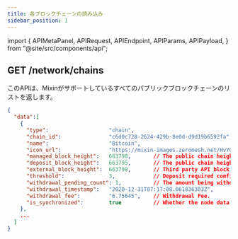 ```yaml
---
title: 各ブロックチェーンの読み込み
sidebar_position: 1
---
```


import {
  APIMetaPanel,
  APIRequest,
  APIEndpoint,
  APIParams,
  APIPayload,
} from "@site/src/components/api";

## GET /network/chains

このAPIは、Mixinがサポートしているすべてのパブリックブロックチェーンのリストを返します。

<APIEndpoint url="/network/chains" />

<APIMetaPanel scope="" />

<APIRequest title="Read chains information" isPublic url="/network/chains" />

```json title="Response"
{
  "data":[
    {
      "type":                   "chain",
      "chain_id":               "c6d0c728-2624-429b-8e0d-d9d19b6592fa",
      "name":                   "Bitcoin",
      "icon_url":               "https://mixin-images.zeromesh.net/HvYGJsV5TGeZ-X9Ek3FEQohQZ3fE9LBEBGcOcn4c4BNHovP4fW4YB97Dg5LcXoQ1hUjMEgjbl1DPlKg1TW7kK6XP=s128",
      "managed_block_height":   663798,       // The public chain height synchronized by Minxin.
      "deposit_block_height":   663795,       // The public chain height where Mixin handles the deposit.
      "external_block_height":  663798,       // Third party API block height.
      "threshold":              3,            // Deposit required comfirmations.
      "withdrawal_pending_count": 1,          // The amount being withdrawn.
      "withdrawal_timestamp":   "2020-12-31T07:17:08.061836303Z",
      "withdrawal_fee":         "6.75645",    // Withdrawal Fee.
      "is_synchronized":        true          // Whether the node data synchronization of the current public chain normal.
    },
    ...
  ]
}
```

